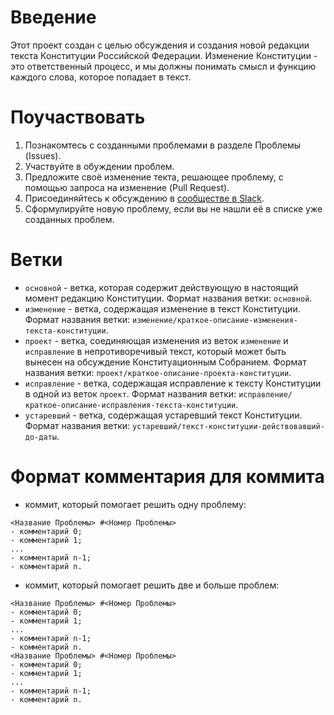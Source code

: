 # Введение

Этот проект создан с целью обсуждения и создания новой редакции текста 
Конституции Российской Федерации. Изменение Конституции - это ответственный процесс, и 
мы должны понимать смысл и функцию каждого слова, которое попадает в текст.

# Поучаствовать

1. Познакомтесь с созданными проблемами в разделе Проблемы (Issues).
2. Участвуйте в обуждении проблем.
3. Предложите своё изменение текта, решающее проблему, с помощью запроса на изменение (Pull Request).
4. Присоединяйтесь к обсуждению в [сообществе в Slack](https://constitutionrussia.slack.com/ "Конституция России в Slack").
5. Сформулируйте новую проблему, если вы не нашли её в списке уже созданных проблем.

# Ветки

* `основной` - ветка, которая содержит действующую в настоящий момент редакцию Конституции.
Формат названия ветки: `основной`.
* `изменение` - ветка, содержащая изменение в текст Конституции. Формат названия ветки: 
`изменение/краткое-описание-изменения-текста-конституции`.
* `проект` - ветка, соединяющая изменения из веток `изменение` и `исправление` в 
непротиворечивый текст, который может быть вынесен на обсуждение Конституационным Собранием.
Формат названия ветки: `проект/краткое-описание-проекта-конституции`.
* `исправление` - ветка, содержащая исправление к тексту Конституции в одной из веток `проект`. 
Формат названия ветки: `исправление/краткое-описание-исправления-текста-конституции`.
* `устаревший` - ветка, содержащая устаревший текст Конституции. 
Формат названия ветки: `устаревший/текст-конституции-действовавший-до-даты`.

# Формат комментария для коммита

* коммит, который помогает решить одну проблему:
```
<Название Проблемы> #<Номер Проблемы>
- комментарий 0;
- комментарий 1;
...
- комментарий n-1;
- комментарий n.
```

* коммит, который помогает решить две и больше проблем:
```
<Название Проблемы> #<Номер Проблемы>
- комментарий 0;
- комментарий 1;
...
- комментарий n-1;
- комментарий n.
<Название Проблемы> #<Номер Проблемы>
- комментарий 0;
- комментарий 1;
...
- комментарий n-1;
- комментарий n.
```
